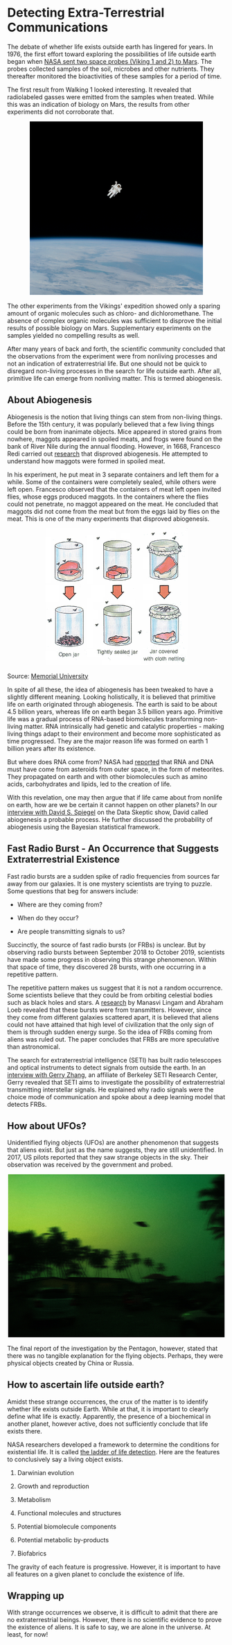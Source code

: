 # Detecting Extra-Terrestrial Communications

The debate of whether life exists outside earth has lingered for years. In 1976, the first effort toward exploring the possibilities of life outside earth began when [NASA sent two space probes (Viking 1 and 2) to Mars](https://astrobiology.nasa.gov/missions/viking-1-and-2/). The probes collected samples of the soil, microbes and other nutrients. They thereafter monitored the bioactivities of these samples for a period of time. 

The first result from Walking 1 looked interesting. It revealed that radiolabeled gasses were emitted from the samples when treated. While this was an indication of biology on Mars, the results from other experiments did not corroborate that. 

<p align="center">
<img src="/images/nasa-Yj1M5riCKk4-unsplash.jpg" height="400">
    </p>

The other experiments from the Vikings' expedition showed only a sparing amount of organic molecules such as chloro- and dichloromethane. The absence of complex organic molecules was sufficient to disprove the initial results of possible biology on Mars. Supplementary experiments on the samples yielded no compelling results as well. 

After many years of back and forth, the scientific community concluded that the observations from the experiment were from nonliving processes and not an indication of extraterrestrial life. But one should not be quick to disregard non-living processes in the search for life outside earth. After all, primitive life can emerge from nonliving matter. This is termed abiogenesis.

## About Abiogenesis

Abiogenesis is the notion that living things can stem from non-living things. Before the 15th century, it was popularly believed that a few living things could be born from inanimate objects. Mice appeared in stored grains from nowhere, maggots appeared in spoiled meats, and frogs were found on the bank of River Nile during the annual flooding. However, in 1668, Francesco Redi carried out [research](https://www.mun.ca/biology/scarr/4270_Redi_experiment.html#:~:text=Redi%20went%20on%20to%20demonstrate,fresh%20air%20to%20generate%20life.) that disproved abiogenesis. He attempted to understand how maggots were formed in spoiled meat.

In his experiment, he put meat in 3 separate containers and left them for a while. Some of the containers were completely sealed, while others were left open. Francesco observed that the containers of meat left open invited flies, whose eggs produced maggots. In the containers where the flies could not penetrate, no maggot appeared on the meat. He concluded that maggots did not come from the meat but from the eggs laid by flies on the meat. This is one of the many experiments that disproved abiogenesis.

<p align="center">
<img src="/images/Redi_experiment.jpg">
    </p>

Source: [Memorial University](https://www.mun.ca/biology/scarr/4270_Redi_experiment.html#:~:text=Redi%20went%20on%20to%20demonstrate,fresh%20air%20to%20generate%20life.)

In spite of all these, the idea of abiogenesis has been tweaked to have a slightly different meaning. Looking holistically, it is believed that primitive life on earth originated through abiogenesis. The earth is said to be about 4.5 billion years, whereas life on earth began 3.5 billion years ago. Primitive life was a gradual process of RNA-based biomolecules transforming non-living matter. RNA intrinsically had genetic and catalytic properties - making living things adapt to their environment and become more sophisticated as time progressed. They are the major reason life was formed on earth 1 billion years after its existence.

But where does RNA come from? NASA had [reported](https://www.nasa.gov/topics/solarsystem/features/dna-meteorites.html) that RNA and DNA must have come from asteroids from outer space, in the form of meteorites. They propagated on earth and with other biomolecules such as amino acids, carbohydrates and lipids, led to the creation of life.

With this revelation, one may then argue that if life came about from nonlife on earth, how are we be certain it cannot happen on other planets? In our [interview with David S. Spiegel](https://dataskeptic.com/blog/episodes/2015/shakespeare-abiogenesis-and-exoplanets) on the Data Skeptic show, David called abiogenesis a probable process. He further discussed the probability of abiogenesis using the Bayesian statistical framework.

## Fast Radio Burst - An Occurrence that Suggests Extraterrestrial Existence

Fast radio bursts are a sudden spike of radio frequencies from sources far away from our galaxies. It is one mystery scientists are trying to puzzle. Some questions that beg for answers include:

* Where are they coming from?
    
* When do they occur?
    
* Are people transmitting signals to us?
    

Succinctly, the source of fast radio bursts (or FRBs) is unclear. But by observing radio bursts between September 2018 to October 2019, scientists have made some progress in observing this strange phenomenon. Within that space of time, they discovered 28 bursts, with one occurring in a repetitive pattern. 

The repetitive pattern makes us suggest that it is not a random occurrence. Some scientists believe that they could be from orbiting celestial bodies such as black holes and stars. A [research](https://arxiv.org/abs/1701.01109) by Manasvi Lingam and Abraham Loeb revealed that these bursts were from transmitters. However, since they come from different galaxies scattered apart, it is believed that aliens could not have attained that high level of civilization that the only sign of them is through sudden energy surge. So the idea of FRBs coming from aliens was ruled out. The paper concludes that FRBs are more speculative than astronomical.

The search for extraterrestrial intelligence (SETI) has built radio telescopes and optical instruments to detect signals from outside the earth. In an [interview with Gerry Zhang](https://dataskeptic.com/blog/episodes/2018/detecting-fast-radio-bursts-with-deep-learning), an affiliate of Berkeley SETI Research Center, Gerry revealed that SETI aims to investigate the possibility of extraterrestrial transmitting interstellar signals. He explained why radio signals were the choice mode of communication and spoke about a deep learning model that detects FRBs.

## How about UFOs?

Unidentified flying objects (UFOs) are another phenomenon that suggests that aliens exist. But just as the name suggests, they are still unidentified. In 2017, US pilots reported that they saw strange objects in the sky. Their observation was received by the government and probed. 

<p align="center">
<img src="/images/albert-antony-HWQXIYbs8PM-unsplash.jpg" width="500">
    </p>

The final report of the investigation by the Pentagon, however, stated that there was no tangible explanation for the flying objects. Perhaps, they were physical objects created by China or Russia.

## How to ascertain life outside earth?

Amidst these strange occurrences, the crux of the matter is to identify whether life exists outside Earth. While at that, it is important to clearly define what life is exactly. Apparently, the presence of a biochemical in another planet, however active, does not sufficiently conclude that life exists there. 

NASA researchers developed a framework to determine the conditions for existential life. It is called [the ladder of life detection](https://www.liebertpub.com/doi/10.1089/ast.2017.1773). Here are the features to conclusively say a living object exists. 

1.  Darwinian evolution
    
2.  Growth and reproduction
    
3.  Metabolism
    
4.  Functional molecules and structures
    
5.  Potential biomolecule components
    
6.  Potential metabolic by-products
    
7.  Biofabrics
    

The gravity of each feature is progressive. However, it is important to have all features on a given planet to conclude the existence of life.

## Wrapping up

With strange occurrences we observe, it is difficult to admit that there are no extraterrestrial beings. However, there is no scientific evidence to prove the existence of aliens. It is safe to say, we are alone in the universe. At least, for now!
